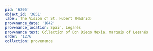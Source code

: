 ```yaml
---
pid: '6205'
object_id: '3651'
label: The Vision of St. Hubert (Madrid)
provenance_date: '1642'
provenance_location: Spain, Leganés
provenance_text: Collection of Don Diego Mexia, marquis of Leganés
order: '1276'
collection: provenance
---
```

